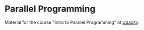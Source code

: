 # Parallel ProgrammingMaterial for the course "Intro to Parallel Programming" at [Udacity](https://eu.udacity.com/course/intro-to-parallel-programming--cs344).